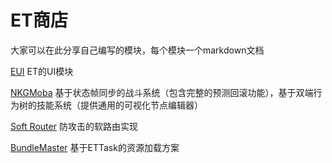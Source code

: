 # ET商店
大家可以在此分享自己编写的模块，每个模块一个markdown文档

[EUI](https://github.com/zzjfengqing/ET-EUI)  ET的UI模块  

[NKGMoba](https://gitee.com/NKG_admin/NKGMobaBasedOnET/tree/StateFrameSync/) 基于状态帧同步的战斗系统（包含完整的预测回滚功能），基于双端行为树的技能系统（提供通用的可视化节点编辑器）  

[Soft Router](https://gitee.com/wryl/router-et) 防攻击的软路由实现    

[BundleMaster](https://github.com/mister91jiao/BundleMaster) 基于ETTask的资源加载方案    